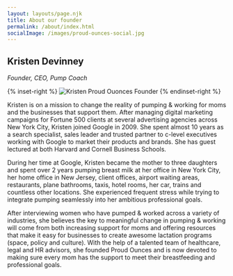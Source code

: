 ```yaml
---
layout: layouts/page.njk
title: About our founder
permalink: /about/index.html
socialImage: /images/proud-ounces-social.jpg
---
```

## Kristen Devinney

*Founder, CEO, Pump Coach*

{% inset-right %}
![Kristen Proud Ouonces Founder](/images/kristen-about-us-headshot.jpg)
{% endinset-right %}

Kristen is on a mission to change the reality of pumping & working for moms and the businesses that support them. After managing digital marketing campaigns for Fortune 500 clients at several advertising agencies across New York City, Kristen joined Google in 2009. She spent almost 10 years as a search specialist, sales leader and trusted partner to c-level executives working with Google to market their products and brands. She has guest lectured at both Harvard and Cornell Business Schools. 

During her time at Google, Kristen became the mother to three daughters and spent over 2 years pumping breast milk at her office in New York City, her home office in New Jersey, client offices, airport waiting areas, restaurants, plane bathrooms, taxis, hotel rooms, her car, trains and countless other locations. She experienced frequent stress while trying to integrate pumping seamlessly into her ambitious professional goals. 

After interviewing women who have pumped & worked across a variety of industries, she believes the key to meaningful change in pumping & working will come from both increasing support for moms and offering resources that make it easy for businesses to create awesome lactation programs (space, policy and culture). With the help of a talented team of healthcare, legal and HR advisors, she founded Proud Ounces and is now devoted to making sure every mom has the support to meet their breastfeeding and professional goals.